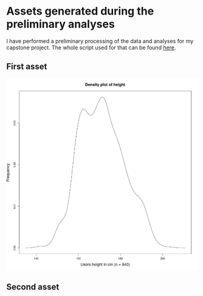 # Assets generated during the preliminary analyses

I have performed a preliminary processing of the data and analyses for my capstone project. The whole script used for that can be found [here](https://github.com/dtortosa/capstone_project/blob/f4b446cda1417e4c871ad62baf4865bedb6ced77/scripts/assets_script_v1.R).

## First asset

![Height density plot](/results/prelim_results/height_density_plot.jpeg)

## Second asset